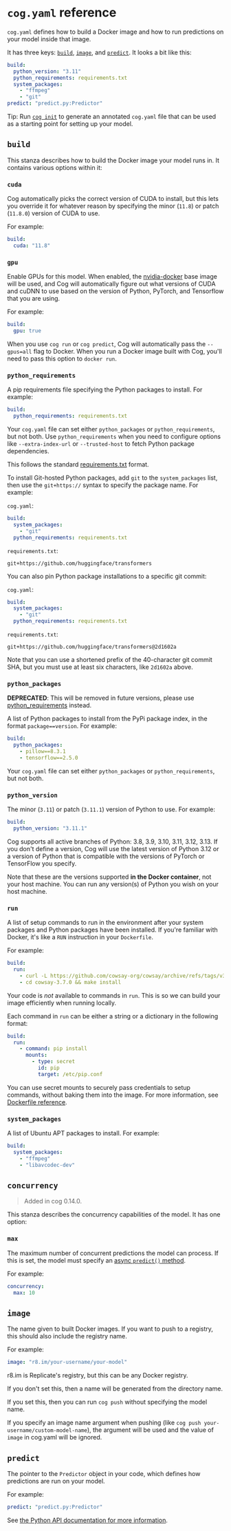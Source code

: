 # `cog.yaml` reference

`cog.yaml` defines how to build a Docker image and how to run predictions on your model inside that image.

It has three keys: [`build`](#build), [`image`](#image), and [`predict`](#predict). It looks a bit like this:

```yaml
build:
  python_version: "3.11"
  python_requirements: requirements.txt
  system_packages:
    - "ffmpeg"
    - "git"
predict: "predict.py:Predictor"
```

Tip: Run [`cog init`](getting-started-own-model.md#initialization) to generate an annotated `cog.yaml` file that can be used as a starting point for setting up your model.

## `build`

This stanza describes how to build the Docker image your model runs in. It contains various options within it:

<!-- Alphabetical order, please! -->

### `cuda`

Cog automatically picks the correct version of CUDA to install, but this lets you override it for whatever reason by specifying the minor (`11.8`) or patch (`11.8.0`) version of CUDA to use.

For example:

```yaml
build:
  cuda: "11.8"
```

### `gpu`

Enable GPUs for this model. When enabled, the [nvidia-docker](https://github.com/NVIDIA/nvidia-docker) base image will be used, and Cog will automatically figure out what versions of CUDA and cuDNN to use based on the version of Python, PyTorch, and Tensorflow that you are using.

For example:

```yaml
build:
  gpu: true
```

When you use `cog run` or `cog predict`, Cog will automatically pass the `--gpus=all` flag to Docker. When you run a Docker image built with Cog, you'll need to pass this option to `docker run`.

### `python_requirements`

A pip requirements file specifying the Python packages to install. For example:

```yaml
build:
  python_requirements: requirements.txt
```

Your `cog.yaml` file can set either `python_packages` or `python_requirements`, but not both. Use `python_requirements` when you need to configure options like `--extra-index-url` or `--trusted-host` to fetch Python package dependencies.

This follows the standard [requirements.txt](https://pip.pypa.io/en/stable/reference/requirements-file-format/) format.

To install Git-hosted Python packages, add `git` to the `system_packages` list, then use the `git+https://` syntax to specify the package name. For example:

`cog.yaml`:
```yaml
build:
  system_packages:
    - "git"
  python_requirements: requirements.txt
```

`requirements.txt`:
```
git+https://github.com/huggingface/transformers
```

You can also pin Python package installations to a specific git commit:

`cog.yaml`:
```yaml
build:
  system_packages:
    - "git"
  python_requirements: requirements.txt
```

`requirements.txt`:
```
git+https://github.com/huggingface/transformers@2d1602a
```

Note that you can use a shortened prefix of the 40-character git commit SHA, but you must use at least six characters, like `2d1602a` above.

### `python_packages`

**DEPRECATED**: This will be removed in future versions, please use [python_requirements](#python_requirements) instead.

A list of Python packages to install from the PyPi package index, in the format `package==version`. For example:

```yaml
build:
  python_packages:
    - pillow==8.3.1
    - tensorflow==2.5.0
```

Your `cog.yaml` file can set either `python_packages` or `python_requirements`, but not both.

### `python_version`

The minor (`3.11`) or patch (`3.11.1`) version of Python to use. For example:

```yaml
build:
  python_version: "3.11.1"
```

Cog supports all active branches of Python: 3.8, 3.9, 3.10, 3.11, 3.12, 3.13. If you don't define a version, Cog will use the latest version of Python 3.12 or a version of Python that is compatible with the versions of PyTorch or TensorFlow you specify.

Note that these are the versions supported **in the Docker container**, not your host machine. You can run any version(s) of Python you wish on your host machine.

### `run`

A list of setup commands to run in the environment after your system packages and Python packages have been installed. If you're familiar with Docker, it's like a `RUN` instruction in your `Dockerfile`.

For example:

```yaml
build:
  run:
    - curl -L https://github.com/cowsay-org/cowsay/archive/refs/tags/v3.7.0.tar.gz | tar -xzf -
    - cd cowsay-3.7.0 && make install
```

Your code is _not_ available to commands in `run`. This is so we can build your image efficiently when running locally.

Each command in `run` can be either a string or a dictionary in the following format:

```yaml
build:
  run:
    - command: pip install
      mounts:
        - type: secret
          id: pip
          target: /etc/pip.conf
```

You can use secret mounts to securely pass credentials to setup commands, without baking them into the image. For more information, see [Dockerfile reference](https://docs.docker.com/engine/reference/builder/#run---mounttypesecret).

### `system_packages`

A list of Ubuntu APT packages to install. For example:

```yaml
build:
  system_packages:
    - "ffmpeg"
    - "libavcodec-dev"
```

## `concurrency`

> Added in cog 0.14.0.

This stanza describes the concurrency capabilities of the model. It has one option:

### `max`

The maximum number of concurrent predictions the model can process.  If this is set, the model must specify an [async `predict()` method](python.md#async-predictors-and-concurrency).

For example:

```yaml
concurrency:
  max: 10
```

## `image`

The name given to built Docker images. If you want to push to a registry, this should also include the registry name.

For example:

```yaml
image: "r8.im/your-username/your-model"
```

r8.im is Replicate's registry, but this can be any Docker registry.

If you don't set this, then a name will be generated from the directory name.

If you set this, then you can run `cog push` without specifying the model name. 

If you specify an image name argument when pushing (like `cog push your-username/custom-model-name`), the argument will be used and the value of `image` in cog.yaml will be ignored.

## `predict`

The pointer to the `Predictor` object in your code, which defines how predictions are run on your model.

For example:

```yaml
predict: "predict.py:Predictor"
```

See [the Python API documentation for more information](python.md).
